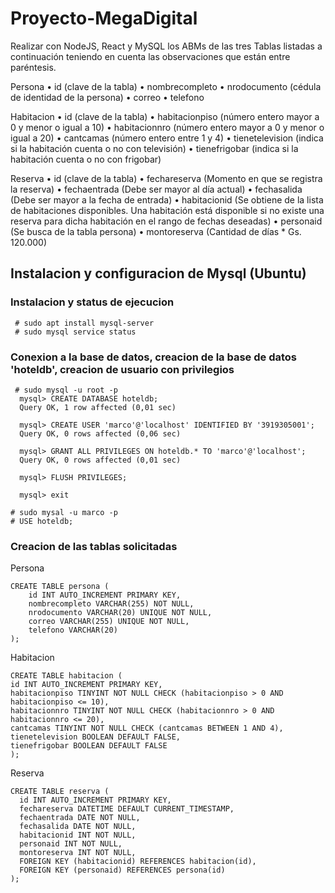 # Proyecto-MegaDigital

Realizar con NodeJS, React y MySQL los ABMs de las tres Tablas listadas a continuación
teniendo en cuenta las observaciones que están entre paréntesis.

Persona
• id (clave de la tabla)
• nombrecompleto
• nrodocumento (cédula de identidad de la persona)
• correo
• telefono

Habitacion
• id (clave de la tabla)
• habitacionpiso (número entero mayor a 0 y menor o igual a 10)
• habitacionnro (número entero mayor a 0 y menor o igual a 20)
• cantcamas (número entero entre 1 y 4)
• tienetelevision (indica si la habitación cuenta o no con televisión)
• tienefrigobar (indica si la habitación cuenta o no con frigobar)

Reserva
• id (clave de la tabla)
• fechareserva (Momento en que se registra la reserva)
• fechaentrada (Debe ser mayor al día actual)
• fechasalida (Debe ser mayor a la fecha de entrada)
• habitacionid (Se obtiene de la lista de habitaciones disponibles. Una habitación está
disponible si no existe una reserva para dicha habitación en el rango de fechas
deseadas)
• personaid (Se busca de la tabla persona)
• montoreserva (Cantidad de días * Gs. 120.000)

## Instalacion y configuracion de Mysql (Ubuntu)
  ### Instalacion y status de ejecucion
     # sudo apt install mysql-server
     # sudo mysql service status

  ### Conexion a la base de datos, creacion de la base de datos 'hoteldb', creacion de usuario con privilegios

     # sudo mysql -u root -p
      mysql> CREATE DATABASE hoteldb;
      Query OK, 1 row affected (0,01 sec)
      
      mysql> CREATE USER 'marco'@'localhost' IDENTIFIED BY '3919305001';
      Query OK, 0 rows affected (0,06 sec)
      
      mysql> GRANT ALL PRIVILEGES ON hoteldb.* TO 'marco'@'localhost';
      Query OK, 0 rows affected (0,01 sec)
      
      mysql> FLUSH PRIVILEGES;

      mysql> exit

    # sudo mysal -u marco -p
    # USE hoteldb;

### Creacion de las tablas solicitadas

  Persona

    CREATE TABLE persona (
        id INT AUTO_INCREMENT PRIMARY KEY,
        nombrecompleto VARCHAR(255) NOT NULL,
        nrodocumento VARCHAR(20) UNIQUE NOT NULL,
        correo VARCHAR(255) UNIQUE NOT NULL,
        telefono VARCHAR(20)
    );

  Habitacion

    CREATE TABLE habitacion (
    id INT AUTO_INCREMENT PRIMARY KEY,
    habitacionpiso TINYINT NOT NULL CHECK (habitacionpiso > 0 AND habitacionpiso <= 10),
    habitacionnro TINYINT NOT NULL CHECK (habitacionnro > 0 AND habitacionnro <= 20),
    cantcamas TINYINT NOT NULL CHECK (cantcamas BETWEEN 1 AND 4),
    tienetelevision BOOLEAN DEFAULT FALSE,
    tienefrigobar BOOLEAN DEFAULT FALSE
    );

  Reserva

    CREATE TABLE reserva (
      id INT AUTO_INCREMENT PRIMARY KEY,
      fechareserva DATETIME DEFAULT CURRENT_TIMESTAMP,
      fechaentrada DATE NOT NULL,
      fechasalida DATE NOT NULL,
      habitacionid INT NOT NULL,
      personaid INT NOT NULL,
      montoreserva INT NOT NULL,
      FOREIGN KEY (habitacionid) REFERENCES habitacion(id),
      FOREIGN KEY (personaid) REFERENCES persona(id)
    );

    

  

     

